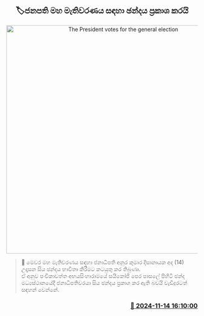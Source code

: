 <p align='center'><b><h2 align='center' title='The President votes for the general election'>🏷ජනපති මහ මැතිවරණය සඳහා ඡන්දය ප්‍රකාශ කරයි</h2></b></p>
<p align='center'><img src='https://helakuru.sgp1.cdn.digitaloceanspaces.com/esana/images/lib/anura-president-parliment-election.jpg' width='600' alt='The President votes for the general election'></p>

>📝 මෙවර මහ මැතිවරණය සඳහා ජනාධිපති අනුර කුමාර දිසානායක අද (14) උදෑසන සිය ඡන්දය භාවිතා කිරීමට කටයුතු කර තිබුණා.<br>ඒ අනුව පංචිකාවත්ත අභයසිංහාරාමයේ සයිකෝජි පෙර පාසලේ පිහිටි ඡන්ද මධ්‍යස්ථානයේදී ජනාධිපතිවරයා සිය ඡන්දය ප්‍රකාශ කර ඇති බවයි වැඩිදුරටත් සඳහන් වෙන්නේ.<br>

<h3 align='right'><a href='https://www.helakuru.lk/esana/p/105037/'>📅 2024-11-14 16:10:00</a></h3>
